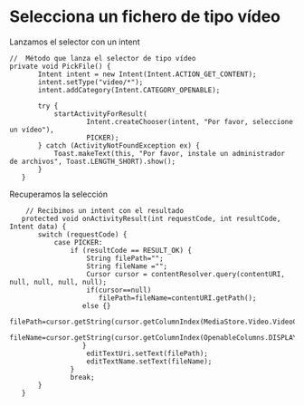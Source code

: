 # Selecciona un fichero de tipo vídeo


Lanzamos el selector con un intent

    //  Método que lanza el selector de tipo vídeo
    private void PickFile() {
           Intent intent = new Intent(Intent.ACTION_GET_CONTENT);
           intent.setType("video/*");
           intent.addCategory(Intent.CATEGORY_OPENABLE);

           try {
               startActivityForResult(
                       Intent.createChooser(intent, "Por favor, seleccione un vídeo"),
                       PICKER);
           } catch (ActivityNotFoundException ex) {
               Toast.makeText(this, "Por favor, instale un administrador de archivos", Toast.LENGTH_SHORT).show();
           }
       }


Recuperamos la selección

        // Recibimos un intent con el resultado
       protected void onActivityResult(int requestCode, int resultCode, Intent data) {
           switch (requestCode) {
               case PICKER:
                   if (resultCode == RESULT_OK) {
                       String filePath="";
                       String fileName ="";
                       Cursor cursor = contentResolver.query(contentURI, null, null, null, null);
                       if(cursor==null)
                          filePath=fileName=contentURI.getPath();
                      else {}
                        filePath=cursor.getString(cursor.getColumnIndex(MediaStore.Video.VideoColumns.DATA));
                        fileName=cursor.getString(cursor.getColumnIndex(OpenableColumns.DISPLAY_NAME));
                      }
                       editTextUri.setText(filePath);
                       editTextName.setText(fileName);
                   }
                   break;
           }
       }
